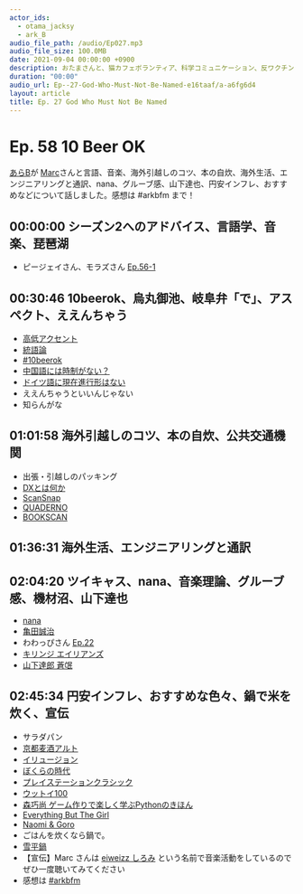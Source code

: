 ```yaml
---
actor_ids:
  - otama_jacksy
  - ark_B
audio_file_path: /audio/Ep027.mp3
audio_file_size: 100.0MB
date: 2021-09-04 00:00:00 +0900
description: おたまさんと、猫カフェボランティア、科学コミュニケーション、反ワクチン監視、ドラえもん、絶滅動物は蘇らせるべきか、ミッドサマー、保護猫のススメなどについて話しました。
duration: "00:00"
audio_url: Ep--27-God-Who-Must-Not-Be-Named-e16taaf/a-a6fg6d4
layout: article
title: Ep. 27 God Who Must Not Be Named
---
```


# Ep. 58 10 Beer OK

[あらB](https://twitter.com/ark_B)が [Marc](https://twitter.com/Eigelpp)さんと言語、音楽、海外引越しのコツ、本の自炊、海外生活、エンジニアリングと通訳、nana、グルーブ感、山下達也、円安インフレ、おすすめなどについて話しました。感想は #arkbfm まで！

## 00:00:00 シーズン2へのアドバイス、言語学、音楽、琵琶湖

* ピージェイさん、モラズさん [Ep.56-1](https://anchor.fm/arkbfm/episodes/Ep--56-1-Eating-persimmons-rings-the-bell-e1g1keu/a-a7k62oh)

## 00:30:46 10beerok、烏丸御池、岐阜弁「で」、アスペクト、ええんちゃう

* [高低アクセント](https://ja.wikipedia.org/wiki/%E9%AB%98%E4%BD%8E%E3%82%A2%E3%82%AF%E3%82%BB%E3%83%B3%E3%83%88)
* [統語論](https://ja.wikipedia.org/wiki/%E7%B5%B1%E8%AA%9E%E8%AB%96)
* [#10beerok](https://twitter.com/search?q=%2310beerok&src=typed_query)
* [中国語には時制がない？](https://www.chinese-cliff.com/article/tense.html)
* [ドイツ語に現在進行形はない](https://doitsugo-yarouze.com/6-german-tence/)
* ええんちゃうといいんじゃない
* 知らんがな

## 01:01:58 海外引越しのコツ、本の自炊、公共交通機関

* 出張・引越しのパッキング
* [DXとは何か](https://www.meti.go.jp/shingikai/mono_info_service/digital_jinzai/pdf/004_03_02.pdf)
* [ScanSnap](https://amzn.to/3x0uNUs)
* [QUADERNO](https://fmv.fccl.fujitsu.com/shop/pid/pickup-peripheral/quaderno)
* [BOOKSCAN](https://www.bookscan.co.jp/)

## 01:36:31 海外生活、エンジニアリングと通訳

## 02:04:20 ツイキャス、nana、音楽理論、グルーブ感、機材沼、山下達也

* [nana](https://nana-music.com/)
* [亀田誠治](https://ja.wikipedia.org/wiki/%E4%BA%80%E7%94%B0%E8%AA%A0%E6%B2%BB)
* わわっぴさん [Ep.22](https://anchor.fm/arkbfm/episodes/Ep--22-Director-of-Kebab-e14867i/a-a63rqco)
* [キリンジ エイリアンズ](https://www.youtube.com/watch?v=w05Q_aZKkFw)
* [山下達郎 蒼氓](https://www.youtube.com/watch?v=lWWmEmyXsAQ)

## 02:45:34 円安インフレ、おすすめな色々、鍋で米を炊く、宣伝

* サラダパン
* [京都麦酒アルト](https://kizakura.co.jp/ja/prod_data/info.php?type=items3&id=IC000052)
* [イリュージョン](https://amzn.to/36UZa41)
* [ぼくらの時代](https://amzn.to/3LEw9s4)
* [プレイステーションクラシック](https://amzn.to/3NIU7Es)
* [ウットイ100](https://www.youtube.com/watch?v=VbdonGPxcMg)
* [森巧尚 ゲーム作りで楽しく学ぶPythonのきほん](https://amzn.to/3K4aiKs)
* [Everything But The Girl](https://www.youtube.com/channel/UC1sl8idUn1CQmPt54xaZIRA)
* [Naomi & Goro](https://www.youtube.com/watch?v=vvIhMd63sTg)
* ごはんを炊くなら鍋で。
* [雪平鍋](https://amzn.to/35DnDuc)
* 【宣伝】Marc さんは [eiweizz しろみ](https://nana-music.com/users/1147226) という名前で音楽活動をしているのでぜひ一度聴いてみてください
* 感想は [#arkbfm](https://twitter.com/search?q=%23arkbfm&src=typed_query)